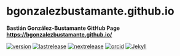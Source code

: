 # bgonzalezbustamante.github.io
 **Bastián González-Bustamante GitHub Page** \
 **https://bgonzalezbustamante.github.io/**

[![version](https://img.shields.io/badge/version-v1.1.1-blue.svg)](https://github.com/bgonzalezbustamante/bgonzalezbustamante.github.io/blob/master/changelog.txt) [![lastrelease](https://img.shields.io/badge/latest%20release-March%202020-orange.svg)](https://bgonzalezbustamante.github.io/) [![nextrelease](https://img.shields.io/badge/next%20release-TBC-red.svg)](https://github.com/bgonzalezbustamante/bgonzalezbustamante.github.io/blob/master/changelog.txt) [![orcid](https://img.shields.io/badge/ORCID%20iD-0000--0003--1510--6820-brightgreen.svg)](http://orcid.org/0000-0003-1510-6820) [![Jekyll](https://img.shields.io/badge/Made%20with-Jekyll-1f425f.svg)](https://jekyllrb.com/)
